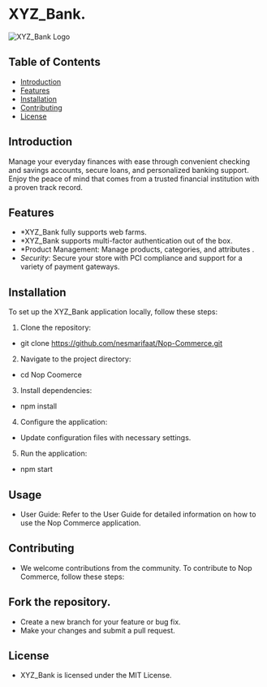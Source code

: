 # XYZ_Bank.

![XYZ_Bank Logo](https://png.pngtree.com/png-vector/20190405/ourmid/pngtree-vector-bank-icon-png-image_912135.jpg)
## Table of Contents

- [Introduction](#introduction)
- [Features](#features)
- [Installation](#instalation)
- [Contributing](#ontributing)
- [License](#license)

## Introduction
Manage your everyday finances with ease through convenient checking and savings accounts, secure loans, and personalized banking support. Enjoy the peace of mind that comes from a trusted financial institution with a proven track record.

## Features

- *XYZ_Bank fully supports web farms.
- *XYZ_Bank supports multi-factor authentication out of the box.
- *Product Management: Manage products, categories, and attributes .
- *Security*: Secure your store with PCI compliance and support for a variety of payment gateways.

## Installation

To set up the XYZ_Bank application locally, follow these steps:

1. Clone the repository:
*   git clone https://github.com/nesmarifaat/Nop-Commerce.git
2. Navigate to the project directory:
*   cd Nop Coomerce
3. Install dependencies:
*   npm install
4. Configure the application:

* Update configuration files with necessary settings.
5. Run the application:
*   npm start

## Usage
* User Guide: Refer to the User Guide for detailed information on how to use the Nop Commerce application.

## Contributing
* We welcome contributions from the community. To contribute to Nop Commerce, follow these steps:

## Fork the repository.
* Create a new branch for your feature or bug fix.
* Make your changes and submit a pull request.

## License
* XYZ_Bank is licensed under the MIT License.